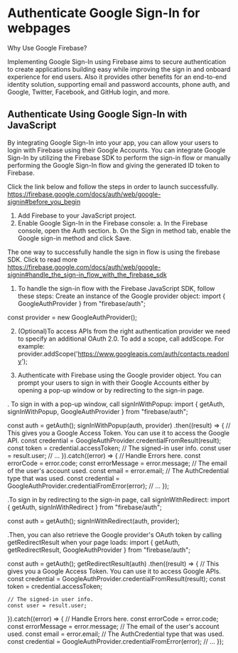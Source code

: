 
# Authenticate Google Sign-In for webpages 

Why Use Google Firebase?

Implementing Google Sign-In using Firebase aims to secure authentication to create applications building easy while improving the sign in and onboard experience for end users. Also it provides other benefits for an end-to-end identity solution, supporting email and password accounts, phone auth, and Google, Twitter, Facebook, and GitHub login, and more.



## Authenticate Using Google Sign-In with JavaScript
By integrating Google Sign-In into your app, you can allow your users to login with Firebase using their Google Accounts. You can integrate Google Sign-In by utilizing the Firebase SDK to perform the sign-in flow or manually performing the Google Sign-In flow and giving the generated ID token to Firebase.

Click the link below and follow the steps in order to launch successfully.
https://firebase.google.com/docs/auth/web/google-signin#before_you_begin

1) Add Firebase to your JavaScript project.
2) Enable Google Sign-In in the Firebase console:
a. In the Firebase console, open the Auth section.
b. On the Sign in method tab, enable the Google sign-in method and click Save.

The one way to successfully handle the sign in flow is using the firebase SDK.
Click to read more https://firebase.google.com/docs/auth/web/google-signin#handle_the_sign-in_flow_with_the_firebase_sdk

1. To handle the sign-in flow with the Firebase JavaScript SDK, follow these steps:
Create an instance of the Google provider object:
import { GoogleAuthProvider } from "firebase/auth";

const provider = new GoogleAuthProvider();

2. (Optional)To access APIs from the right authentication provider we need to specify an additional OAuth 2.0.
To add a scope, call addScope. For example:
provider.addScope('https://www.googleapis.com/auth/contacts.readonly');

3. Authenticate with Firebase using the Google provider object. You can prompt your users to sign in with their Google Accounts either by opening a pop-up window or by redirecting to the sign-in page.

. To sign in with a pop-up window, call signInWithPopup:
import { getAuth, signInWithPopup, GoogleAuthProvider } from "firebase/auth";

const auth = getAuth();
signInWithPopup(auth, provider)
  .then((result) => {
    // This gives you a Google Access Token. You can use it to access the Google API.
    const credential = GoogleAuthProvider.credentialFromResult(result);
    const token = credential.accessToken;
    // The signed-in user info.
    const user = result.user;
    // ...
  }).catch((error) => {
    // Handle Errors here.
    const errorCode = error.code;
    const errorMessage = error.message;
    // The email of the user's account used.
    const email = error.email;
    // The AuthCredential type that was used.
    const credential = GoogleAuthProvider.credentialFromError(error);
    // ...
  });

.To sign in by redirecting to the sign-in page, call signInWithRedirect:
import { getAuth, signInWithRedirect } from "firebase/auth";

const auth = getAuth();
signInWithRedirect(auth, provider);

.Then, you can also retrieve the Google provider's OAuth token by calling getRedirectResult when your page loads:
import { getAuth, getRedirectResult, GoogleAuthProvider } from "firebase/auth";

const auth = getAuth();
getRedirectResult(auth)
  .then((result) => {
    // This gives you a Google Access Token. You can use it to access Google APIs.
    const credential = GoogleAuthProvider.credentialFromResult(result);
    const token = credential.accessToken;

    // The signed-in user info.
    const user = result.user;
  }).catch((error) => {
    // Handle Errors here.
    const errorCode = error.code;
    const errorMessage = error.message;
    // The email of the user's account used.
    const email = error.email;
    // The AuthCredential type that was used.
    const credential = GoogleAuthProvider.credentialFromError(error);
    // ...
  });

